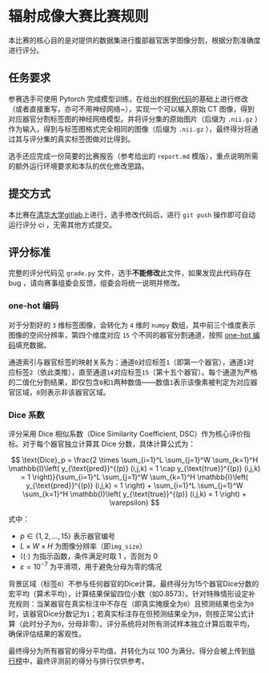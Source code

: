 # 辐射成像大赛比赛规则

本比赛的核心目的是对提供的数据集进行腹部器官医学图像分割，根据分割准确度进行评分。

## 任务要求

参赛选手可使用 Pytorch 完成模型训练，在给出的[样例代码](https://git.tsinghua.edu.cn/radiation-imaging-contest/competitor/example-code)的基础上进行修改（或者直接重写，亦可不用神经网络~），实现一个可以输入原始 CT 图像，得到对应器官分割标签图的神经网络模型。并将评分集的原始图片（后缀为 `.nii.gz` ）作为输入，得到与标签图格式完全相同的图像（后缀为 `.nii.gz` ），最终得分将通过其与评分集的真实标签图做对比得到。

选手还应完成一份简要的比赛报告（参考给出的 `report.md` 模版），重点说明所需的额外运行环境要求和本队的优化修改思路。

## 提交方式

本比赛在[清华大学gitlab](https://git.tsinghua.edu.cn/radiation-imaging-contest/competitor)上进行，选手修改代码后，进行 `git push` 操作即可自动运行评分 ci ，无需其他方式提交。

## 评分标准

完整的评分代码见 `grade.py` 文件，选手**不能修改**此文件，如果发现此代码存在 bug ，请向赛事组委会反馈，组委会将统一说明并修改。

### one-hot 编码

对于分割好的 `3` 维标签图像，会转化为 `4` 维的 `numpy` 数组，其中前三个维度表示图像的空间分辨率，第四个维度对应 `15` 个不同的器官分割通道，按照 [one-hot 编码](https://en.wikipedia.org/wiki/One-hot)填充数据。

通道索引与器官标签的映射关系为：通道`0`对应标签`1`（即第一个器官），通道`1`对应标签`2`（依此类推），直至通道`14`对应标签`15`（第十五个器官）。每个通道为严格的二值化分割结果，即仅包含`0`和`1`两种数值——数值`1`表示该像素被判定为对应器官区域，`0`则表示非该器官区域。

### Dice 系数

评分采用 Dice 相似系数（Dice Similarity Coefficient, DSC）作为核心评价指标。对于每个器官独立计算其 Dice 分数，具体计算公式为：

$$
\text{Dice}_p = \frac{2 \times \sum_{i=1}^L \sum_{j=1}^W \sum_{k=1}^H \mathbb{I}\left( y_{\text{pred}}^{(p)} (i,j,k) = 1 \cap y_{\text{true}}^{(p)} (i,j,k) = 1 \right)}{\sum_{i=1}^L \sum_{j=1}^W \sum_{k=1}^H \mathbb{I}\left( y_{\text{pred}}^{(p)} (i,j,k) = 1 \right) + \sum_{i=1}^L \sum_{j=1}^W \sum_{k=1}^H \mathbb{I}\left( y_{\text{true}}^{(p)} (i,j,k) = 1 \right) + \varepsilon}
$$

式中：

- $p \in \{1, 2, ..., 15\}$ 表示器官编号
- $L \times W \times H$ 为图像分辨率（即`img_size`）
- $\mathbb{I}(\cdot)$ 为指示函数，条件满足时取 $1$ ，否则为 $0$ 
- $\varepsilon = 10^{-7}$ 为平滑项，用于避免分母为零的情况

背景区域（标签`0`）不参与任何器官的Dice计算。最终得分为15个器官Dice分数的宏平均（算术平均），计算结果保留四位小数（如0.8573）。针对特殊情形设定补充规则：当某器官在真实标注中不存在（即真实掩膜全为`0`）且预测结果也全为`0`时，该器官Dice分数记为`1`；若真实标注存在但预测结果全为`0`，则按正常公式计算（此时分子为`0`，分母非零）。评分系统将对所有测试样本独立计算后取平均，确保评估结果的客观性。

最终得分为所有器官的得分平均值，并转化为以 100 为满分。得分会被上传到[排行榜](https://ri-leaderboard.thudep.com/)中，最终评测前的得分与排行仅供参考。
